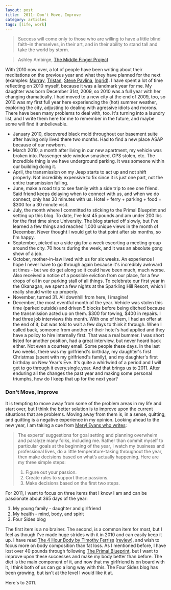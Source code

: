 ```yaml
---
layout: post
title:  2011: Don't Move, Improve
category: articles
tags: [life, work]
---
```

> Success will come only to those who are willing to have a little blind faith–in themselves, in their art, and in their ability to stand tall and take the world by storm.

> Ashley Ambirge, [The Middle Finger Project](http://www.themiddlefingerproject.org/resolutions-are-for-chumps-i-choose-revolution/)

With 2010 now over, a lot of people have been writing about their meditations on the previous year and what they have planned for the next (examples: [Murray](http://www.murlu.com/2011-goals/), [Tristan](http://www.bloggingbookshelf.com/other-stuff/new-years-resolution-decluttering/), [Steve Pavlina](http://www.stevepavlina.com/blog/2011/01/2011-focus/), [Ingrid](http://nittygriddy.com/2010/12/31/22-social-media-resolutions-for-2011/)). I have spent a lot of time reflecting on 2010 myself, because it was a landmark year for me. My daughter was born December 31st, 2009, so 2010 was a full year with her changing dramatically. I had moved to a new city at the end of 2009, too, so 2010 was my first full year here experiencing the (hot) summer weather, exploring the city, adjusting to dealing with agressive idiots and morons. There have been many problems to deal with, too. It's turning into a laundry list, and I write them here for me to remember in the future, and maybe some will find it unbelievable.

  * January 2010, discovered black mold throughout our basement suite after having only lived there two months. Had to find a new place ASAP because of our newborn.
  * March 2010, a month after living in our new apartment, my vehicle was broken into. Passenger side window smashed, GPS stolen, etc. The incredible thing is we have underground parking. It was someone within our building doing it.
  * April, the transmission on my Jeep starts to act up and not shift properly. Not incredibly expensive to fix since it is just one part, not the entire transmission failing.
  * June, make a road trip to see family with a side trip to see one friend. Said friend keeps delaying when to connect with us, and when we do connect, only has 30 minutes with us. Hotel + ferry + parking + food = $300 for a 30 minute visit.
  * July, the month where I committed to sticking to the Primal Blueprint and setting up this blog. To date, I've lost 45 pounds and am under 200 lbs for the first time since University. The blog started off slowly, but I've learned a few things and reached 1,000 unique views in the month of December. Never thought I would get to that point after six months, so I'm happy.
  * September, picked up a side gig for a week escorting a meeting group around the city. 70 hours during the week, and it was an absolute gong show of a job.
  * October, mother-in-law lived with us for six weeks. An experience I hope I never have to go through again because it's incredibly awkward at times - but we do get along so it could have been much, much worse. Also received a notice of a possible eviction from our place, for a few drops of oil in our parking stall of all things. To celebrate our first year in the Okanagan, we spent a few nights at the Sparkling Hill Resort, which I really should write up properly.
  * November, turned 31. All downhill from here, I imagine!
  * December, the most eventful month of the year. Vehicle was stolen this time (parked outside) and driven 5 blocks before being ditched because the transmission acted up on them. $300 for towing, $400 in repairs. I had three job interviews this month. With one of them, I had an offer at the end of it, but was told to wait a few days to think it through. When I called back, someone from another of their hotel's had applied and they have a policy to hire internally first. That was a real bummer. I was short listed for another position, had a great interview, but never heard back either. Not even a courtesy email. Some people these days. In the last two weeks, there was my girlfriend's birthday, my daughter's first Christmas (spent with my girlfriend's family), and my daughter's first birthday on New Year's Eve. It's quite a whirlwind of a period and I will get to go through it every.single.year.
And that brings us to 2011. After enduring all the changes the past year and making some personal triumphs, how do I keep that up for the next year? 

### Don't Move, Improve

It is tempting to move away from some of the problem areas in my life and start over, but I think the better solution is to improve upon the current situations that are problems. Moving away from them is, in a sense, quitting, and quitting is a negative experience in my opinion. Looking ahead to the new year, I am taking a cue from [Meryl Evans who writes](http://gigaom.com/collaboration/drowning-in-goal-setting-go-simple/): 

> The experts’ suggestions for goal setting and planning overwhelm and paralyze many folks, including me. Rather than commit myself to particular goals at the beginning of the year, I watch my business and professional lives, do a little temperature-taking throughout the year, then make decisions based on what’s actually happening. Here are my three simple steps: 
> 
>   1. Figure out your passion.
>   2. Create rules to support these passions.
>   3. Make decisions based on the first two steps.

For 2011, I want to focus on three items that I know I am and can be passionate about 365 days of the year: 

  1. My young family - daughter and girlfriend
  2. My health - mind, body, and spirit
  3. Four Sides blog

The first item is a no brainer. The second, is a common item for most, but I feel as though I've made huge strides with it in 2010 and can easily keep it up. I have read [The 4 Hour Body by Timothy Ferriss](http://www.amazon.com/gp/product/030746363X?ie=UTF8&tag=four0b-20&linkCode=as2&camp=1789&creative=390957&creativeASIN=030746363X) ([review](http://jamesmccullough.hubpages.com/hub/The-4-Hour-Body-Review-Tim-Ferriss "The 4 Hour Body Review")), and wish to focus more on body composition than fat loss. As I mentioned before, I have lost over 40 pounds through following [The Primal Blueprint](http://www.foursides.ca/blog/2010/8/13/primal-basics.html), but I want to improve upon these successes and make my body better than before. The diet is the main component of it, and now that my girlfriend is on board with it, I think both of us can go a long way with this. The Four Sides blog has been growing, but isn't at the level I would like it at. 

Here's to 2011.